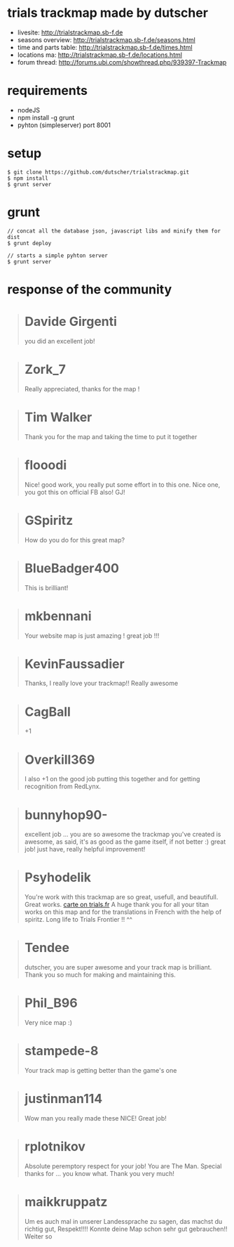 # trials trackmap made by dutscher

* livesite: http://trialstrackmap.sb-f.de
* seasons overview: http://trialstrackmap.sb-f.de/seasons.html
* time and parts table: http://trialstrackmap.sb-f.de/times.html
* locations ma: http://trialstrackmap.sb-f.de/locations.html
* forum thread: http://forums.ubi.com/showthread.php/939397-Trackmap

# requirements
* nodeJS
* npm install -g grunt
* pyhton (simpleserver) port 8001

# setup
```
$ git clone https://github.com/dutscher/trialstrackmap.git
$ npm install
$ grunt server
```

# grunt
```
// concat all the database json, javascript libs and minify them for dist
$ grunt deploy

// starts a simple pyhton server
$ grunt server
```

# response of the community

> # Davide Girgenti
> you did an excellent job!

> # Zork_7
> Really appreciated, thanks for the map !

> # Tim Walker
> Thank you for the map and taking the time to put it together

> # flooodi
> Nice! good work, you really put some effort in to this one.
> Nice one, you got this on official FB also! GJ!

> # GSpiritz 
> How do you do for this great map?

> # BlueBadger400
> This is brilliant!

> # mkbennani 
> Your website map is just amazing ! great job !!!

> # KevinFaussadier 
> Thanks, I really love your trackmap!! Really awesome

> # CagBall 
> +1

> # Overkill369 
> I also +1 on the good job putting this together and for getting recognition from RedLynx.

> # bunnyhop90- 
> excellent job ... you are so awesome
> the trackmap you've created is awesome, as said, it's as good as the game itself, if not better :)
> great job!
> just have, really helpful improvement!

> # Psyhodelik 
> You're work with this trackmap are so great, usefull, and beautifull. Great works. [carte on trials.fr](http://www.trials.fr/frontier-carte)
> A huge thank you for all your titan works on this map and for the translations in French with the help of spiritz.
> Long life to Trials Frontier !! ^^

> # Tendee 
> dutscher, you are super awesome and your track map is brilliant. 
> Thank you so much for making and maintaining this.

> # Phil_B96 
> Very nice map :)

> # stampede-8 
> Your track map is getting better than the game's one 

> # justinman114 
> Wow man you really made these NICE! Great job!

> # rplotnikov 
> Absolute peremptory respect for your job! You are The Man.
> Special thanks for ... you know what. Thank you very much!

> # maikkruppatz
> Um es auch mal in unserer Landessprache zu sagen, das machst du richtig gut, Respekt!!!!
> Konnte deine Map schon sehr gut gebrauchen!!
> Weiter so



